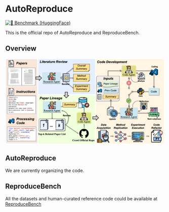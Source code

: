 # AutoReproduce

[![🤗 Benchmark (HuggingFace)](https://img.shields.io/badge/Dataset-HuggingFace-FFD21E.svg?logo=huggingface&logoColor=yellow)](https://huggingface.co/datasets/xxxllz/ReproduceBench) 

This is the official repo of AutoReproduce and ReproduceBench.

## Overview
![main](autorp.png)

## AutoReproduce
We are currently organizing the code.

## ReproduceBench

All the datasets and human-curated reference code could be available at [ReproduceBench](https://huggingface.co/datasets/xxxllz/ReproduceBench)

##

